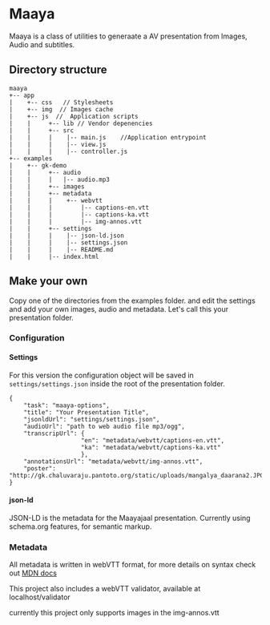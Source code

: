 # Maaya

Maaya is a class of utilities to generaate a AV presentation
from Images, Audio and subtitles.


## Directory structure
```
maaya
+-- app
|    +-- css   // Stylesheets
|    +-- img  // Images cache
|    +-- js  //  Application scripts
|    |     +-- lib // Vendor depenencies
|    |     +-- src
|    |     |    |-- main.js    //Application entrypoint
|    |     |    |-- view.js 
|    |     |    |-- controller.js
+-- examples
|    +-- gk-demo
|    |     +-- audio
|    |     |   |-- audio.mp3
|    |     +-- images
|    |     +-- metadata
|    |     |    +-- webvtt
|    |     |        |-- captions-en.vtt
|    |     |        |-- captions-ka.vtt
|    |     |        |-- img-annos.vtt
|    |     +-- settings
|    |     |    |-- json-ld.json
|    |     |    |-- settings.json
|    |     |    |-- README.md
|    |     |-- index.html        

```

## Make your own
Copy one of the directories from the examples folder.
and edit the settings and add your own images, audio and metadata.
Let's call this your presentation folder. 

### Configuration

#### Settings

For this version the configuration object will be saved in `settings/settings.json` inside the root of the presentation folder.

```
{
	"task": "maaya-options", 
    "title": "Your Presentation Title",
	"jsonldUrl": "settings/settings.json",
	"audioUrl": "path to web audio file mp3/ogg",
	"transcripUrl": {
                    "en": "metadata/webvtt/captions-en.vtt", 
                    "ka": "metadata/webvtt/captions-ka.vtt"
                    },
	"annotationsUrl": "metadata/webvtt/img-annos.vtt",
    "poster": "http://gk.chaluvaraju.pantoto.org/static/uploads/mangalya_daarana2.JPG"
}
```
#### json-ld
JSON-LD is the metadata for the Maayajaal presentation. Currently using schema.org features, for semantic markup.


### Metadata
All metadata is written in webVTT format, for more details
on syntax check out [MDN docs](https://developer.mozilla.org/en-US/docs/Web/API/WebVTT_API)

This project also includes a webVTT validator, available at
localhost/validator 

currently this project only supports images in the img-annos.vtt
